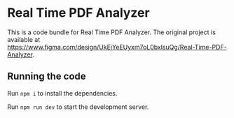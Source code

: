 
  # Real Time PDF Analyzer

  This is a code bundle for Real Time PDF Analyzer. The original project is available at https://www.figma.com/design/UkEjYeEUyxm7oL0bxlsuQg/Real-Time-PDF-Analyzer.

  ## Running the code

  Run `npm i` to install the dependencies.

  Run `npm run dev` to start the development server.
  